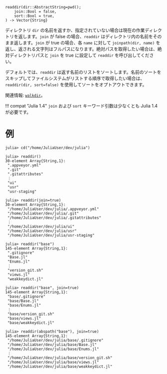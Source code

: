 ```
readdir(dir::AbstractString=pwd();
    join::Bool = false,
    sort::Bool = true,
) -> Vector{String}
```

ディレクトリ `dir` の名前を返すか、指定されていない場合は現在の作業ディレクトリを返します。`join` が false の場合、`readdir` はディレクトリ内の名前をそのまま返します。`join` が true の場合、各 `name` に対して `joinpath(dir, name)` を返し、返される文字列はフルパスになります。絶対パスを取得したい場合は、絶対ディレクトリパスと `join` を true に設定して `readdir` を呼び出してください。

デフォルトでは、`readdir` は返す名前のリストをソートします。名前のソートをスキップしてファイルシステムがリストする順序で取得したい場合は、`readdir(dir, sort=false)` を使用してソートをオプトアウトできます。

関連情報: [`walkdir`](@ref)。

!!! compat "Julia 1.4"
    `join` および `sort` キーワード引数は少なくとも Julia 1.4 が必要です。


# 例

```julia-repl
julia> cd("/home/JuliaUser/dev/julia")

julia> readdir()
30-element Array{String,1}:
 ".appveyor.yml"
 ".git"
 ".gitattributes"
 ⋮
 "ui"
 "usr"
 "usr-staging"

julia> readdir(join=true)
30-element Array{String,1}:
 "/home/JuliaUser/dev/julia/.appveyor.yml"
 "/home/JuliaUser/dev/julia/.git"
 "/home/JuliaUser/dev/julia/.gitattributes"
 ⋮
 "/home/JuliaUser/dev/julia/ui"
 "/home/JuliaUser/dev/julia/usr"
 "/home/JuliaUser/dev/julia/usr-staging"

julia> readdir("base")
145-element Array{String,1}:
 ".gitignore"
 "Base.jl"
 "Enums.jl"
 ⋮
 "version_git.sh"
 "views.jl"
 "weakkeydict.jl"

julia> readdir("base", join=true)
145-element Array{String,1}:
 "base/.gitignore"
 "base/Base.jl"
 "base/Enums.jl"
 ⋮
 "base/version_git.sh"
 "base/views.jl"
 "base/weakkeydict.jl"

julia> readdir(abspath("base"), join=true)
145-element Array{String,1}:
 "/home/JuliaUser/dev/julia/base/.gitignore"
 "/home/JuliaUser/dev/julia/base/Base.jl"
 "/home/JuliaUser/dev/julia/base/Enums.jl"
 ⋮
 "/home/JuliaUser/dev/julia/base/version_git.sh"
 "/home/JuliaUser/dev/julia/base/views.jl"
 "/home/JuliaUser/dev/julia/base/weakkeydict.jl"
```
